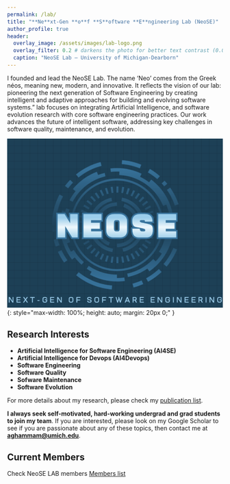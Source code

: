 ```yaml
---
permalink: /lab/
title: "**Ne**xt-Gen **o**f **S**oftware **E**ngineering Lab (NeoSE)"
author_profile: true
header:
  overlay_image: /assets/images/lab-logo.png
  overlay_filter: 0.2 # darkens the photo for better text contrast (0.0 = none, 1.0 = full black)
  caption: "NeoSE Lab — University of Michigan-Dearborn"
---
```


I founded and lead the NeoSE Lab. The name ‘Neo’ comes from the Greek néos, meaning new, modern, and innovative. It reflects the vision of our lab: pioneering the next generation of Software Engineering by creating intelligent and adaptive approaches for building and evolving software systems.” lab focuses on integrating Artificial Intelligence, and software evolution research with core software engineering practices. Our work advances the future of intelligent software, addressing key challenges in software quality, maintenance, and evolution.

![NeoSE Lab Photo](/assets/images/lab-logo.png){: style="max-width: 100%; height: auto; margin: 20px 0;" }

## Research Interests

- **Artificial Intelligence for Software Engineering (AI4SE)**
- **Artificial Intelligence for Devops (AI4Devops)**
- **Software Engineering**
- **Software Quality**
- **Sofware Maintenance**
- **Software Evolution**

For more details about my research, please check my [publication list](publications.md).


**I always seek self-motivated, hard-working undergrad and grad students to join my team**. If you are interested, please look on my Google Scholar to see if you are passionate about any of these topics, then contact me at **aghammam@umich.edu**.

## Current Members

Check NeoSE LAB members [Members list](members.md)



